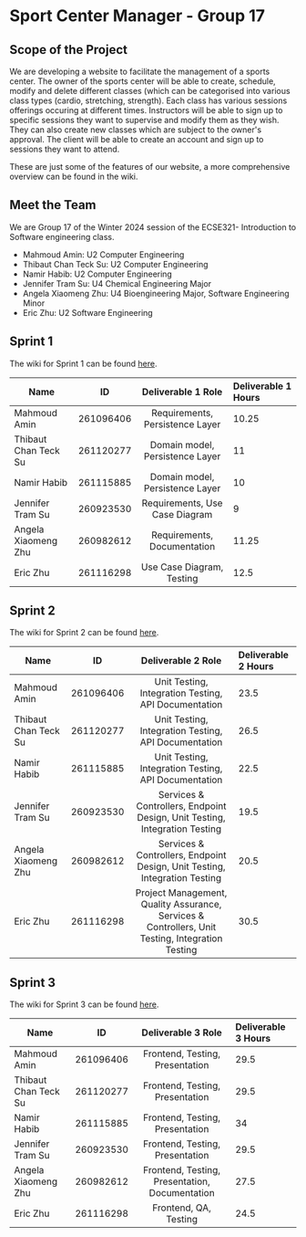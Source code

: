 # Sport Center Manager - Group 17

## Scope of the Project
We are developing a website to facilitate the management of a sports center. The owner of the sports center will be able to create, schedule, modify and delete different classes (which can be categorised into various class types (cardio, stretching, strength). Each class has various sessions offerings occuring at different times. Instructors will be able to sign up to specific sessions they want to supervise and modify them as they wish. They can also create new classes which are subject to the owner's approval. The client will be able to create an account and sign up to sessions they want to attend.

These are just some of the features of our website, a more comprehensive overview can be found in the wiki. 

## Meet the Team
We are Group 17 of the Winter 2024 session of the ECSE321- Introduction to Software engineering class.

- Mahmoud Amin: U2 Computer Engineering
- Thibaut Chan Teck Su: U2 Computer Engineering 
- Namir Habib: U2 Computer Engineering
- Jennifer Tram Su: U4 Chemical Engineering Major
- Angela Xiaomeng Zhu: U4 Bioengineering Major, Software Engineering Minor
- Eric Zhu: U2 Software Engineering  


## Sprint 1
The wiki for Sprint 1 can be found [here](https://github.com/McGill-ECSE321-Winter2024/project-group-17/wiki/Sprint-1:-Report).

| Name          | ID            | Deliverable 1 Role | Deliverable 1 Hours 
| ------------- |:-------------:| :-----:|:-----------------|
| Mahmoud Amin   | 261096406 | Requirements, Persistence Layer |10.25 |
| Thibaut Chan Teck Su   | 261120277    | Domain model, Persistence Layer |11|
| Namir Habib | 261115885    | Domain model, Persistence Layer |10|
| Jennifer Tram Su | 260923530      | Requirements, Use Case Diagram |9|
| Angela Xiaomeng Zhu | 260982612    | Requirements, Documentation |11.25|
| Eric Zhu | 261116298    | Use Case Diagram, Testing |12.5|

## Sprint 2
The wiki for Sprint 2 can be found [here](https://github.com/McGill-ECSE321-Winter2024/project-group-17/wiki/Sprint-2:-Report).

| Name          | ID            | Deliverable 2 Role | Deliverable 2 Hours 
| ------------- |:-------------:| :-----:|:-----------------|
| Mahmoud Amin   | 261096406 | Unit Testing, Integration Testing, API Documentation |23.5 |
| Thibaut Chan Teck Su   | 261120277    | Unit Testing, Integration Testing, API Documentation |26.5|
| Namir Habib | 261115885    | Unit Testing, Integration Testing, API Documentation |22.5|
| Jennifer Tram Su | 260923530      | Services & Controllers, Endpoint Design, Unit Testing, Integration Testing |19.5|
| Angela Xiaomeng Zhu | 260982612    | Services & Controllers, Endpoint Design, Unit Testing, Integration Testing |20.5|
| Eric Zhu | 261116298    | Project Management, Quality Assurance, Services & Controllers, Unit Testing, Integration Testing |30.5|

## Sprint 3 
The wiki for Sprint 3 can be found [here](https://github.com/McGill-ECSE321-Winter2024/project-group-17/wiki/Sprint-3:-Report).

| Name          | ID            | Deliverable 3 Role | Deliverable 3 Hours 
| ------------- |:-------------:| :-----:|:-----------------|
| Mahmoud Amin   | 261096406 | Frontend, Testing, Presentation |29.5 |
| Thibaut Chan Teck Su   | 261120277    | Frontend, Testing, Presentation  |29.5|
| Namir Habib | 261115885    | Frontend, Testing, Presentation |34|
| Jennifer Tram Su | 260923530      | Frontend, Testing, Presentation |29.5|
| Angela Xiaomeng Zhu | 260982612    | Frontend, Testing, Presentation, Documentation |27.5|
| Eric Zhu | 261116298    | Frontend, QA, Testing |24.5|
